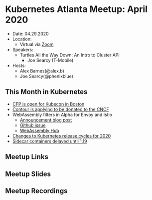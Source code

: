 # Kubernetes Atlanta Meetup: April 2020<!--Month Year-->

- Date: 04.29.2020<!--date as MM.DD.YYYY-->
- Location:
    - Virtual via [Zoom](https://salesloft.zoom.us/j/93241496487)
- Speakers:
    - Turtles All the Way Down: An Intro to Cluster API<!--presentation title-->
        - Joe Searcy (T-Mobile)<!--speaker name/company-->
- Hosts:
    - Alex Barnes(@alex.b)
    - Joe Searcy(@phenixblue)

## This Month in Kubernetes
- [CFP is open for Kubecon in Boston](https://events.linuxfoundation.org/kubecon-cloudnativecon-north-america/program/cfp/#general-info)
- [Contour is applying to be donated to the CNCF](https://github.com/cncf/toc/pull/330)
- WebAssembly filters in Alpha for Envoy and Istio
    - [Announcement blog post](https://istio.io/blog/2020/wasm-announce/)
    - [Github issue](https://github.com/envoyproxy/envoy/issues/4272)
    - [WebAssembly Hub](https://webassemblyhub.io/)
- [Changes to Kubernetes release cycles for 2020](https://groups.google.com/forum/#!topic/kubernetes-dev/IVpiIOZ4WcM/discussion)
- [Sidecar containers delayed until 1.19](https://github.com/kubernetes/enhancements/issues/753#issuecomment-595692347)

## Meetup Links

## Meetup Slides

## Meetup Recordings
